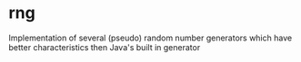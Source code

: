 # rng
Implementation of several (pseudo) random number generators which have better characteristics then Java's built in generator
